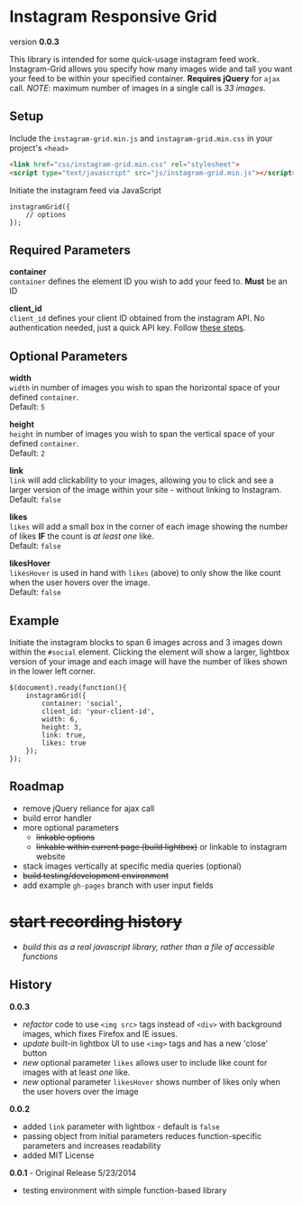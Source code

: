 Instagram Responsive Grid
=========================

version **0.0.3**

This library is intended for some quick-usage instagram feed work. Instagram-Grid allows you specify how many images wide and tall you want your feed to be within your specified container. **Requires jQuery** for `ajax` call. *NOTE*: maximum number of images in a single call is *33 images*.

## Setup

Include the `instagram-grid.min.js` and `instagram-grid.min.css` in your project's `<head>`

```HTML
<link href="css/instagram-grid.min.css" rel="stylesheet">
<script type="text/javascript" src="js/instagram-grid.min.js"></script>
```

Initiate the instagram feed via JavaScript

```JS
instagramGrid({
	// options
});
```

## Required Parameters

**container**   
`container` defines the element ID you wish to add your feed to. **Must** be an ID

**client_id**   
`client_id` defines your client ID obtained from the instagram API. No authentication needed, just a quick API key. Follow [these steps](https://github.com/svmatthews/instagram-access-token-generation).

## Optional Parameters

**width**   
`width` in number of images you wish to span the horizontal space of your defined `container`.   
Default: `5`

**height**   
`height` in number of images you wish to span the vertical space of your defined `container`.   
Default: `2`

**link**   
`link` will add clickability to your images, allowing you to click and see a larger version of the image within your site - without linking to Instagram.   
Default: `false`

**likes**   
`likes` will add a small box in the corner of each image showing the number of likes **IF** the count is *at least one* like.   
Default: `false`

**likesHover**   
`likesHover` is used in hand with `likes` (above) to only show the like count when the user hovers over the image.   
Default: `false`

## Example

Initiate the instagram blocks to span 6 images across and 3 images down within the `#social` element. Clicking the element will show a larger, lightbox version of your image and each image will have the number of likes shown in the lower left corner.

```JS
$(document).ready(function(){
	instagramGrid({
		container: 'social',
		client_id: 'your-client-id',
		width: 6,
		height: 3,
		link: true,
		likes: true
	});
});
```

## Roadmap

* remove jQuery reliance for ajax call
* build error handler
* more optional parameters
	* ~~linkable options~~
	* ~~linkable within current page (build lightbox)~~ or linkable to instagram website
* stack images vertically at specific media queries (optional)
* ~~build testing/development environment~~
* add example `gh-pages` branch with user input fields
# ~~start recording history~~
* *build this as a real javascript library, rather than a file of accessible functions*

## History

**0.0.3**

* *refactor* code to use `<img src>` tags instead of `<div>` with background images, which fixes Firefox and IE issues.
* *update* built-in lightbox UI to use `<img>` tags and has a new 'close' button
* *new* optional parameter `likes` allows user to include like count for images with at least *one* like.
* *new* optional parameter `likesHover` shows number of likes only when the user hovers over the image

**0.0.2**

* added `link` parameter with lightbox - default is `false`
* passing object from initial parameters reduces function-specific parameters and increases readability
* added MIT License

**0.0.1** - Original Release 5/23/2014

* testing environment with simple function-based library